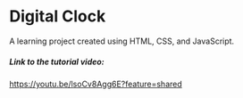 # Digital Clock
A learning project created using HTML, CSS, and JavaScript.

##### Link to the tutorial video: 
https://youtu.be/lsoCv8Agg6E?feature=shared

